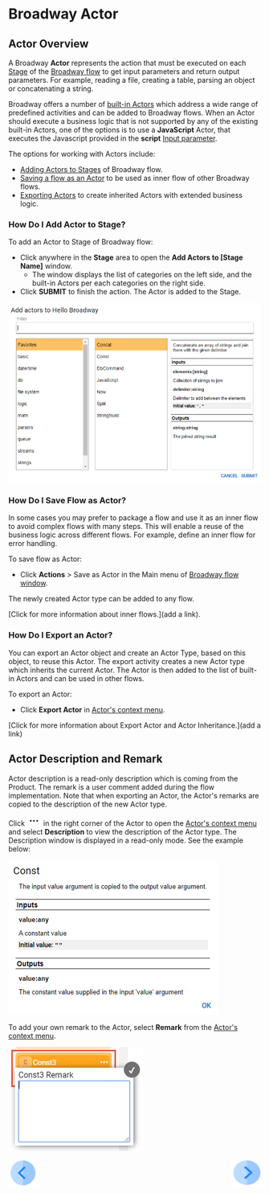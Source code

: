 # Broadway Actor

## Actor Overview

A Broadway  **Actor** represents the action that must be executed on each [Stage](/articles/99_Broadway/19_broadway_flow_stages.md) of the [Broadway flow](/articles/99_Broadway/16_broadway_flow_overview.md) to get input parameters and return output parameters. For example, reading a file, creating a table, parsing an object or concatenating a string.

Broadway offers a number of [built-in Actors](/articles/99_Broadway/04_built_in_actor_types.md) which address a wide range of predefined activities and can be added to Broadway flows. When an Actor should execute a business logic that is not supported by any of the existing built-in Actors, one of the options is to use a **JavaScript** Actor, that executes the Javascript provided in the **script** [Input parameter](/articles/99_Broadway/03_broadway_actor_window.md#data-input-parameters). 

The options for working with Actors include:
- [Adding Actors to Stages](/articles/99_Broadway/03_broadway_actor.md#how-do-i-add-actor-to-stage) of Broadway flow.
- [Saving a flow as an Actor](/articles/99_Broadway/03_broadway_actor.md#how-do-i-save-flow-as-actor) to be used as inner flow of other Broadway flows.
- [Exporting Actors](/articles/99_Broadway/03_broadway_actor.md#how-do-i-export-an-actor) to create inherited Actors with extended business logic.  

### How Do I Add Actor to Stage?

To add an Actor to Stage of Broadway flow:
- Click anywhere in the **Stage** area to open the **Add Actors to [Stage Name]** window. 
  - The window displays the list of categories on the left side, and the built-in Actors per each categories on the right side. 
- Click **SUBMIT** to finish the action. The Actor is added to the Stage.


![image](/articles/99_Broadway/images/99_04_01_add_actor.PNG)

### How Do I Save Flow as Actor?

In some cases you may prefer to package a flow and use it as an inner flow to avoid complex flows with many steps. This will enable a reuse of the business logic across different flows. For example, define an inner flow for error handling.

To save flow as Actor:
- Click **Actions** > Save as Actor in the Main menu of [Broadway flow window](/articles/99_Broadway/18_broadway_flow_window.md#main-menu).

The newly created Actor type can be added to any flow.

[Click for more information about inner flows.](add a link). 

### How Do I Export an Actor?

You can export an Actor object and create an Actor Type, based on this object, to reuse this Actor. The export activity creates a new Actor type which inherits the current Actor. The Actor is then added to the list of built-in Actors and can be used in other flows.

To export an Actor:
- Click **Export Actor** in [Actor's context menu](/articles/99_Broadway/18_broadway_flow_window.md#actors-context-menu).

[Click for more information about Export Actor and Actor Inheritance.](add a link) 

## Actor Description and Remark

Actor description is a read-only description which is coming from the Product. The remark is a user comment added during the flow implementation.
Note that when exporting an Actor, the Actor's remarks are copied to the description of the new Actor type.

Click ![image](/articles/99_Broadway/images/99_19_dots.PNG) in the right corner of the Actor to open the [Actor's context menu](/articles/99_Broadway/18_broadway_flow_window.md#actors-context-menu) and select **Description** to view the description of the Actor type. The Description window is displayed in a read-only mode. See the example below:

![image](/articles/99_Broadway/images/99_03_actor_desc.PNG)

To add your own remark to the Actor, select **Remark** from the [Actor's context menu](/articles/99_Broadway/18_broadway_flow_window.md#actors-context-menu).

![image](/articles/99_Broadway/images/99_03_actor_remark.PNG)


[![Previous](/articles/images/Previous.png)](/articles/99_Broadway/02_broadway_high_level_components.md)[<img align="right" width="60" height="54" src="/articles/images/Next.png">](/articles/99_Broadway/03_broadway_actor_window.md)
